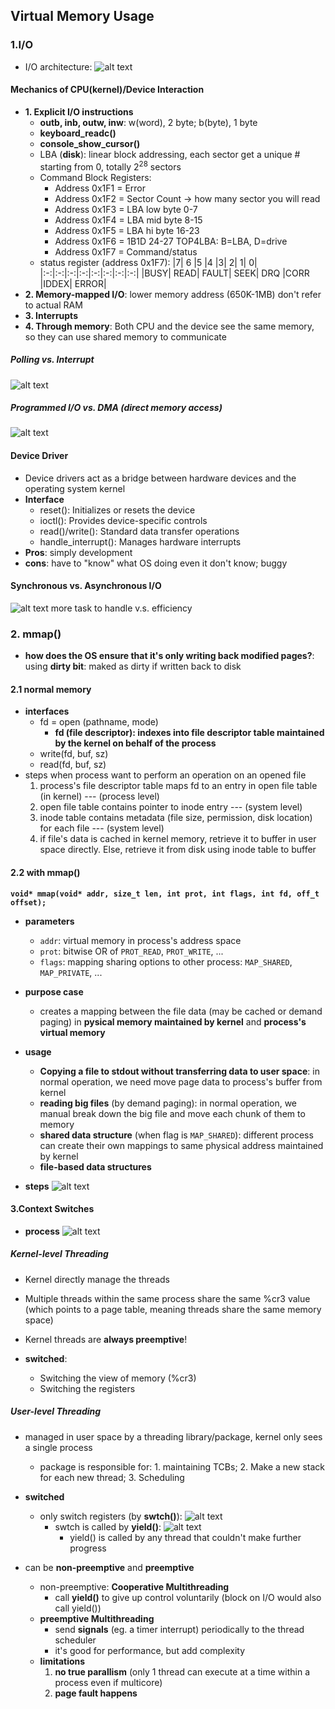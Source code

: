 ## Virtual Memory Usage


### 1.I/O
- I/O architecture: ![alt text](image-54.png)

#### **Mechanics of CPU(kernel)/Device Interaction**
  - **1. Explicit I/O instructions** 
    - **outb, inb, outw, inw**: w(word), 2 byte; b(byte), 1 byte
    - **keyboard_readc()**
    - **console_show_cursor()**
    - LBA (**disk**): linear block addressing, each sector get a unique # starting from 0, totally $2^{28}$ sectors
    - Command Block Registers:
      - Address 0x1F1 = Error 
      - Address 0x1F2 = Sector Count -> how many sector you will read
      - Address 0x1F3 = LBA low byte 0-7
      - Address 0x1F4 = LBA mid byte 8-15
      - Address 0x1F5 = LBA hi byte 16-23
      - Address 0x1F6 = 1B1D 24-27   TOP4LBA: B=LBA, D=drive 
      - Address 0x1F7 = Command/status
    - status register (address 0x1F7):
       |7| 6 |5 |4 |3| 2| 1| 0|
        |:-:|:-:|:-:|:-:|:-:|:-:|:-:|:-:| 
        |BUSY| READ| FAULT| SEEK| DRQ |CORR |IDDEX| ERROR|
  - **2. Memory-mapped I/O**: lower memory address (650K-1MB) don't refer to actual RAM
  - **3. Interrupts**
  - **4. Through memory**: Both CPU and the device see the same memory, so they can use shared memory to communicate

##### Polling vs. Interrupt
  ![alt text](image-56.png)


##### Programmed I/O vs. DMA (direct memory access)
  ![alt text](image-57.png)


#### Device Driver
  - Device drivers act as a bridge between hardware devices and the operating system kernel
  - **Interface**
    - reset(): Initializes or resets the device
    - ioctl(): Provides device-specific controls 
    - read()/write(): Standard data transfer operations 
    - handle_interrupt(): Manages hardware interrupts
  - **Pros**: simply development
  - **cons**: have to "know" what OS doing even it don't know; buggy

#### Synchronous vs. Asynchronous I/O
  ![alt text](image-55.png)
  more task to handle v.s. efficiency





### 2. mmap()
- **how does the OS ensure that it's only writing back modified pages?**: using **dirty bit**: maked as dirty if written back to disk

#### 2.1 normal memory
- **interfaces**
  - fd = open (pathname, mode)
    - **fd (file descriptor): indexes into file descriptor table maintained by the kernel on behalf of the process**
  - write(fd, buf, sz)
  - read(fd, buf, sz)
- steps when process want to perform an operation on an opened file
  1. process's file descriptor table maps fd to an entry in open file table (in kernel) --- (process level)
  2. open file table contains pointer to inode entry --- (system level)
  3. inode table contains metadata (file size, permission, disk location) for each file --- (system level)
  4. if file's data is cached in kernel memory, retrieve it to buffer in user space directly. Else, retrieve it from disk using inode table to buffer
  
#### 2.2 with mmap()
**`void* mmap(void* addr, size_t len, int prot, int flags, int fd, off_t offset);`**
- **parameters**
  - `addr`: virtual memory in process's address space
  - `prot`: bitwise OR of `PROT_READ`, `PROT_WRITE`, ...
  - `flags`: mapping sharing options to other process: `MAP_SHARED`, `MAP_PRIVATE`, ...
- **purpose case**
  - creates a mapping between the file data (may be cached or demand paging) in **pysical memory maintained by kernel** and **process's virtual memory**
- **usage**
  - **Copying a file to stdout without transferring data to user space**: in normal operation, we need move page data to process's buffer from kernel
  - **reading big files** (by demand paging): in normal operation, we manual break down the big file and move each chunk of them to memory
  - **shared data structure** (when flag is `MAP_SHARED`): different process can create their own mappings to same physical address maintained by kernel
  - **file-based data structures**

- **steps**
   ![alt text](image-60.png)



#### 3.Context Switches
- **process**
  ![alt text](image-61.png)

##### Kernel-level Threading
- Kernel directly manage the threads
- Multiple threads within the same process share the same %cr3 value  (which points to a page table, meaning threads share the same memory space)
- Kernel threads are **always preemptive**!

- **switched**:
  - Switching the view of memory (%cr3)
  - Switching the registers

##### User-level Threading
- managed in user space by a threading library/package, kernel only sees a single process
  - package is responsible for: 1. maintaining TCBs; 2. Make a new stack for each new thread; 3. Scheduling 
- **switched**
  - only switch registers (by **swtch()**):  ![alt text](image-59.png)
    - swtch is called by **yield()**: ![alt text](image-62.png)
      - yield() is called by any thread that couldn't make further progress

- can be **non-preemptive** and **preemptive**
  - non-preemptive: **Cooperative Multithreading**
    - call **yield()** to give up control voluntarily (block on I/O would also call yield())
  - **preemptive Multithreading**
    - send **signals** (eg. a timer interrupt) periodically to the thread scheduler
    - it's good for performance, but add complexity
  - **limitations**
    1. **no true parallism** (only 1 thread can execute at a time within a process even if multicore)
    2. **page fault happens**